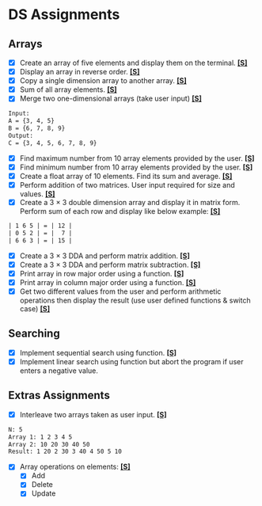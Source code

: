 # DS Assignments

## Arrays

- [x] Create an array of five elements and display them on the terminal. [**\[S\]**](A1/P01_ArrayElements.java)
- [x] Display an array in reverse order. [**\[S\]**](A1/P02_ReverseArray.java)
- [x] Copy a single dimension array to another array. [**\[S\]**](A1/P03_CopyArray.java)
- [x] Sum of all array elements. [**\[S\]**](A1/P04_SumArray.java)
- [x] Merge two one-dimensional arrays (take user input) [**\[S\]**](A1/P05_MergeArrays.java)

```txt
Input:
A = {3, 4, 5}
B = {6, 7, 8, 9}
Output:
C = {3, 4, 5, 6, 7, 8, 9}
```

- [x] Find maximum number from 10 array elements provided by the user. [**\[S\]**](A1/P06_ArrayMax.java)
- [x] Find minimum number from 10 array elements provided by the user. [**\[S\]**](A1/P07_ArrayMin.java)
- [x] Create a float array of 10 elements. Find its sum and average. [**\[S\]**](A1/P08_SumArrayFloat.java)
- [x] Perform addition of two matrices. User input required for size and values. [**\[S\]**](A1/P09_MatrixAddition.java)
- [x] Create a 3 × 3 double dimension array and display it in matrix form. Perform sum of each row and display like below example: [**\[S\]**](A1/P10_MatrixRowSum.java)

```txt
| 1 6 5 | = | 12 |
| 0 5 2 | = |  7 |
| 6 6 3 | = | 15 |
```

- [x] Create a 3 × 3 DDA and perform matrix addition. [**\[S\]**](A1/P11_MatrixAddition.java)
- [x] Create a 3 × 3 DDA and perform matrix subtraction. [**\[S\]**](A1/P12_MatrixSubtraction.java)
- [x] Print array in row major order using a function. [**\[S\]**](A1/P13_MatrixRowMajor.java)
- [x] Print array in column major order using a function. [**\[S\]**](A1/P14_MatrixColumnMajor.java)
- [x] Get two different values from the user and perform arithmetic operations then display the result (use user defined functions & switch case) [**\[S\]**](A1/P15_ArithmeticOperations.java)

## Searching

- [x] Implement sequential search using function. [**\[S\]**](A2/P01_SequentialSearch.java)
- [x] Implement linear search using function but abort the program if user enters a negative value.

## Extras Assignments

- [x] Interleave two arrays taken as user input. [**\[S\]**](EAs/InterleaveArrays.java)

```txt
N: 5
Array 1: 1 2 3 4 5
Array 2: 10 20 30 40 50
Result: 1 20 2 30 3 40 4 50 5 10
```

- [x] Array operations on elements: [**\[S\]**](EAs/Array.java)
  - [x] Add
  - [x] Delete
  - [x] Update
